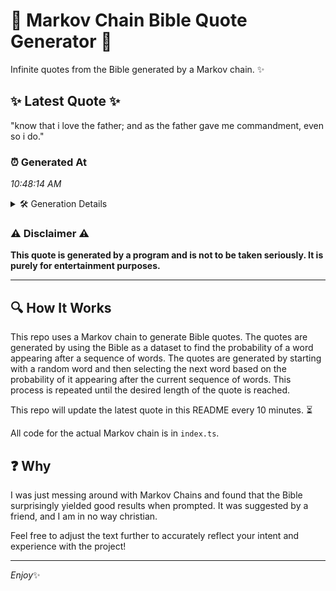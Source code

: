 # 📖 Markov Chain Bible Quote Generator 📖

Infinite quotes from the Bible generated by a Markov chain. ✨

## ✨ Latest Quote ✨
"know that i love the father; and as the father gave me commandment, even so i do."

### ⏰ Generated At
*10:48:14 AM*

<details>
    <summary>🛠️ Generation Details</summary>
    <p>
        <strong>🌱 Seed:</strong> know<br>
        <strong>🔄 Iterations:</strong> 16<br>
        <strong>📜 Context History:</strong><br>[ know ]: that<br>[ know, that ]: i<br>[ know, that, i ]: love<br>[ know, that, i, love ]: the<br>[ know, that, i, love, the ]: father;<br>[ know, that, i, love, the, father; ]: and<br>[ that, i, love, the, father;, and ]: as<br>[ i, love, the, father;, and, as ]: the<br>[ love, the, father;, and, as, the ]: father<br>[ the, father;, and, as, the, father ]: gave<br>[ father;, and, as, the, father, gave ]: me<br>[ and, as, the, father, gave, me ]: commandment,<br>[ as, the, father, gave, me, commandment, ]: even<br>[ the, father, gave, me, commandment,, even ]: so<br>[ father, gave, me, commandment,, even, so ]: i<br>[ gave, me, commandment,, even, so, i ]: do.<br>
    </p>
</details>

### ⚠️ Disclaimer ⚠️
**This quote is generated by a program and is not to be taken seriously. It is purely for entertainment purposes.**

---

## 🔍 How It Works

This repo uses a Markov chain to generate Bible quotes. The quotes are generated by using the Bible as a dataset to find the probability of a word appearing after a sequence of words. The quotes are generated by starting with a random word and then selecting the next word based on the probability of it appearing after the current sequence of words. This process is repeated until the desired length of the quote is reached.

This repo will update the latest quote in this README every 10 minutes. ⏳

All code for the actual Markov chain is in `index.ts`.

## ❓ Why

I was just messing around with Markov Chains and found that the Bible surprisingly yielded good results when prompted. 
It was suggested by a friend, and I am in no way christian.

Feel free to adjust the text further to accurately reflect your intent and experience with the project!

---

*Enjoy*✨
